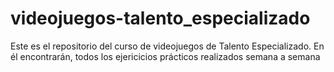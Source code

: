 # videojuegos-talento_especializado
Este es el repositorio del curso de videojuegos de Talento Especializado. En él encontrarán, todos los ejericicios prácticos realizados semana a semana
